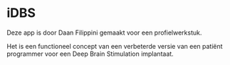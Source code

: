 # iDBS

Deze app is door Daan Filippini gemaakt voor een profielwerkstuk.

Het is een functioneel concept van een verbeterde versie van een patiënt programmer voor een Deep Brain Stimulation implantaat.
